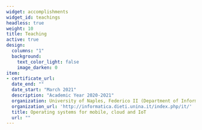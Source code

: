 ```yaml
---
widget: accomplishments
widget_id: teachings
headless: true
weight: 10
title: Teaching
active: true
design:
  columns: "1"
  background:
    text_color_light: false
    image_darken: 0
item:
- certificate_url: 
  date_end: ""
  date_start: "March 2021"
  description: "Academic Year 2020-2021"
  organization: University of Naples, Federico II (Department of Information Technology and Electrical Engineering)
  organization_url: 'http://informatica.dieti.unina.it/index.php/it/'
  title: Operating systems for mobile, cloud and IoT
  url: ""
---
```

